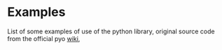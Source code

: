 # Examples

List of some examples of use of the python library, original source code from the official pyo [wiki](http://ajaxsoundstudio.com/pyodoc/), 
